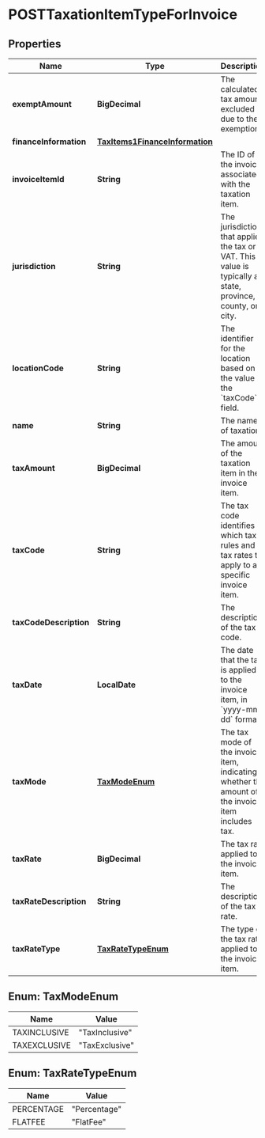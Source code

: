 

# POSTTaxationItemTypeForInvoice


## Properties

| Name | Type | Description | Notes |
|------------ | ------------- | ------------- | -------------|
|**exemptAmount** | **BigDecimal** | The calculated tax amount excluded due to the exemption.  |  [optional] |
|**financeInformation** | [**TaxItems1FinanceInformation**](TaxItems1FinanceInformation.md) |  |  [optional] |
|**invoiceItemId** | **String** | The ID of the invoice associated with the taxation item.  |  |
|**jurisdiction** | **String** | The jurisdiction that applies the tax or VAT. This value is typically a state, province, county, or city.  |  |
|**locationCode** | **String** | The identifier for the location based on the value of the &#x60;taxCode&#x60; field.  |  [optional] |
|**name** | **String** | The name of taxation.  |  |
|**taxAmount** | **BigDecimal** | The amount of the taxation item in the invoice item.  |  |
|**taxCode** | **String** | The tax code identifies which tax rules and tax rates to apply to a specific invoice item.  |  [optional] |
|**taxCodeDescription** | **String** | The description of the tax code.  |  [optional] |
|**taxDate** | **LocalDate** | The date that the tax is applied to the invoice item, in &#x60;yyyy-mm-dd&#x60; format.  |  |
|**taxMode** | [**TaxModeEnum**](#TaxModeEnum) | The tax mode of the invoice item, indicating whether the amount of the invoice item includes tax.  |  [optional] |
|**taxRate** | **BigDecimal** | The tax rate applied to the invoice item.  |  |
|**taxRateDescription** | **String** | The description of the tax rate.  |  [optional] |
|**taxRateType** | [**TaxRateTypeEnum**](#TaxRateTypeEnum) | The type of the tax rate applied to the invoice item.  |  |



## Enum: TaxModeEnum

| Name | Value |
|---- | -----|
| TAXINCLUSIVE | &quot;TaxInclusive&quot; |
| TAXEXCLUSIVE | &quot;TaxExclusive&quot; |



## Enum: TaxRateTypeEnum

| Name | Value |
|---- | -----|
| PERCENTAGE | &quot;Percentage&quot; |
| FLATFEE | &quot;FlatFee&quot; |



